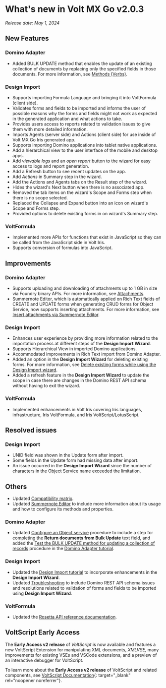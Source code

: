 # What's new in Volt MX Go v2.0.3
*Release date: May 1, 2024*

## New Features

### Domino Adapter

- Added BULK UPDATE method that enables the update of an existing collection of documents by replacing only the specified fields in those documents. For more information, see [Methods (Verbs)](../../topicguides/method.md).

### Design Import

- Supports importing Formula Language and bringing it into VoltFormula (client side).
- Validates forms and fields to be imported and informs the user of possible reasons why the forms and fields might not work as expected in the generated application and what actions to take.
- Provides users access to reports related to validation issues to give them with more detailed information. 
- Imports Agents (server side) and Actions (client side) for use inside of Volt MX Go Iris generated app.
- Supports importing Domino applications into tablet native applications.
- Add a hierarchical view to the user interface of the mobile and desktop apps.
- Add *viewable logs* and an *open report* button to the wizard for easy access to logs and report generation.
- Add a Refresh button to see recent updates on the app.
- Add *Actions* in Summary step in the wizard.
- Add the Actions and Agents tabs on the Result step of the wizard.
- Hides the wizard's Next button when there is no associated app.
- Removed the tab items on the wizard's Scope and Forms step when there is no scope selected.
- Replaced the Collapse and Expand button into an icon on wizard's Scope and Forms step.
- Provided options to delete existing forms in on wizard's Summary step.


### VoltFormula

- Implemented more APIs for functions that exist in JavaScript so they can be called from the JavaScript side in Volt Iris.
- Supports conversion of formulas into JavaScript. 
  

## Improvements

### Domino Adapter 

- Supports uploading and downloading of attachments up to 1 GB in size via Foundry binary APIs. For more information, see [Attachments](../../topicguides/method.md#attachments).
- Summernote Editor, which is automatically applied on Rich Text fields of CREATE and UPDATE forms when generating CRUD forms for Object Service, now supports inserting attachments. For more information, see [Insert attachments via Summernote Editor](../../howto/insertattachments.md). 

### Design Import

- Enhances user experience by providing more information related to the importation process at different steps of the **Design Import Wizard**.
- Supports Hierarchical View in imported Domino applications.
- Accommodated improvements in Rich Text import from Domino Adapter.
- Added an option in the **Design Import Wizard** for deleting existing forms. For more information, see [Delete existing forms while using the Design Import wizard](../../howto/deleteform.md). 
- Added a refresh feature in the **Design Import Wizard** to update the scope in case there are changes in the Domino REST API schema without having to exit the wizard. 

### VoltFormula

- Implemented enhancements in Volt Iris covering Iris languages, infrastructure, Iris VoltFormula, and Iris VoltScript/LotusScript.

## Resolved issues

### Design Import

- UNID field was shown in the Update form after import.
- Some fields in the Update form had missing data after import. 
- An issue occurred in the **Design Import Wizard** since the number of characters in the Object Service name exceeded the limitation.  

## Others

- Updated [Compatibility matrix](../compatibilitymatrix.md).
- Updated [Summernote Editor](../summernotewidget.md) to include more information about its usage and how to configure its methods and properties.

### Domino Adapter 

- Updated [Configure an Object service](../../tutorials/adaptertutorial.md#configure-an-object-service) procedure to include a step for completing the **Return documents from Bulk Update** text field, and added the [Test the BULK UPDATE method for updating a collection of records](../../tutorials/adaptertutorial.md#test-the-bulk-update-method-for-updating-a-collection-of-records) procedure in the [Domino Adapter tutorial](../../tutorials/adaptertutorial.md).

### Design Import

- Updated the [Design Import tutorial](../../tutorials/designimport.md) to incorporate enhancements in the **Design Import Wizard**. 
- Updated [Troubleshooting](../troubleshoot.md) to include Domino REST API schema issues and resolutions related to validation of forms and fields to be imported using **Design Import Wizard**.

### VoltFormula

- Updated the [Rosetta API reference documentation](../../javadoc/index.html). 

## VoltScript Early Access

The **Early Access v2 release** of *VoltScript* is now available and features a new VoltScript Extension for manipulating XML documents, *XMLVSE*, many improvements for existing VSEs and VSCode extensions, and a preview of an interactive debugger for VoltScript.

To learn more about the **Early Access v2 release** of VoltScript and related components, see [VoltScript Documentation](https://help.hcltechsw.com/docs/voltscript/early-access/index.html){: target="_blank" rel="noopener noreferrer"}.